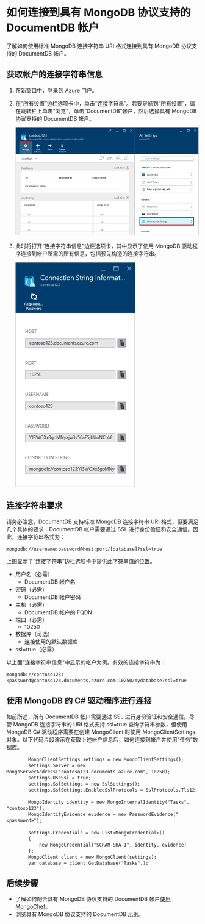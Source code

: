 <properties 
	pageTitle="连接到具有 MongoDB 协议支持的 DocumentDB 帐户 | Azure" 
	description="了解如何连接到具有 MongoDB 协议支持的 DocumentDB 帐户（目前以预览版提供）。使用 MongoDB 连接字符串进行连接。" 
	keywords="mongodb 连接字符串"
	services="documentdb" 
	authors="stephbaron" 
	manager="jhubbard" 
	editor="" 
	documentationCenter=""/>

<tags 
	ms.service="documentdb" 
	ms.date="05/31/2016" 
	wacn.date="08/18/2016"/>

# 如何连接到具有 MongoDB 协议支持的 DocumentDB 帐户

了解如何使用标准 MongoDB 连接字符串 URI 格式连接到具有 MongoDB 协议支持的 DocumentDB 帐户。

## 获取帐户的连接字符串信息

1. 在新窗口中，登录到 [Azure 门户](https://portal.azure.cn)。
2. 在“所有设置”边栏选项卡中，单击“连接字符串”。若要导航到“所有设置”，请在跳转栏上单击“浏览”，单击“DocumentDB”帐户，然后选择具有 MongoDB 协议支持的 DocumentDB 帐户。

	![“所有设置”边栏选项卡的屏幕截图](./media/documentdb-connect-mongodb-account/SettingsBlade.png)

3. 此时将打开“连接字符串信息”边栏选项卡，其中显示了使用 MongoDB 驱动程序连接到帐户所需的所有信息，包括预先构造的连接字符串。

	![连接字符串边栏选项卡的屏幕截图](./media/documentdb-connect-mongodb-account/ConnectionStringBlade.png)

## 连接字符串要求

请务必注意，DocumentDB 支持标准 MongoDB 连接字符串 URI 格式，但要满足几个具体的要求：DocumentDB 帐户需要通过 SSL 进行身份验证和安全通信。因此，连接字符串格式为：

	mongodb://username:password@host:port/[database]?ssl=true

上图显示了“连接字符串”边栏选项卡中提供此字符串值的位置。

- 用户名（必需）
	- DocumentDB 帐户名
- 密码（必需）
	- DocumentDB 帐户密码
- 主机（必需）
	- DocumentDB 帐户的 FQDN
- 端口（必需）
	- 10250
- 数据库（可选）
	- 连接使用的默认数据库
- ssl=true（必需）

以上面“连接字符串信息”中显示的帐户为例。有效的连接字符串为：
	
	mongodb://contoso123:<password@contoso123.documents.azure.com:10250/mydatabase?ssl=true

## 使用 MongoDB 的 C# 驱动程序进行连接
如前所述，所有 DocumentDB 帐户需要通过 SSL 进行身份验证和安全通信。尽管 MongoDB 连接字符串的 URI 格式支持 ssl=true 查询字符串参数，但使用 MongoDB C# 驱动程序需要在创建 MongoClient 时使用 MongoClientSettings 对象。以下代码片段演示在获取上述帐户信息后，如何连接到帐户并使用“任务”数据库。

	        MongoClientSettings settings = new MongoClientSettings();
            settings.Server = new MongoServerAddress("contoso123.documents.azure.com", 10250);
            settings.UseSsl = true;
            settings.SslSettings = new SslSettings();
            settings.SslSettings.EnabledSslProtocols = SslProtocols.Tls12;

            MongoIdentity identity = new MongoInternalIdentity("Tasks", "contoso123");
            MongoIdentityEvidence evidence = new PasswordEvidence("<password>");

            settings.Credentials = new List<MongoCredential>()
            {
                new MongoCredential("SCRAM-SHA-1", identity, evidence)
            };
            MongoClient client = new MongoClient(settings);
            var database = client.GetDatabase("Tasks",);
	

## 后续步骤


- 了解如何配合具有 MongoDB 协议支持的 DocumentDB 帐户[使用 MongoChef](/documentation/articles/documentdb-mongodb-mongochef/)。
- 浏览具有 MongoDB 协议支持的 DocumentDB [示例](/documentation/articles/documentdb-mongodb-samples/)。

 

<!---HONumber=Mooncake_0627_2016-->